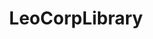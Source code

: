 ---
title: LeoCorpLibrary
description: All news and information about LeoCorpLibrary, a .NET library made for developers.
image: leocorplibrary.png

# Badge style
style:
    background: "#971aff"
    color: "#fff"
---